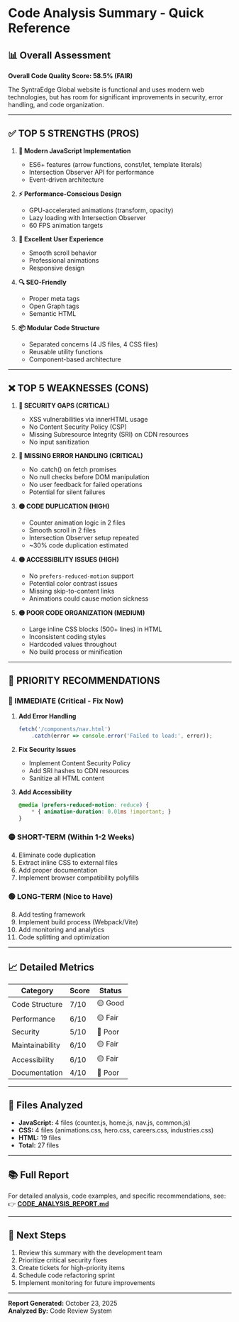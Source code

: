 # Code Analysis Summary - Quick Reference

## 📊 Overall Assessment

**Overall Code Quality Score: 58.5% (FAIR)**

The SyntraEdge Global website is functional and uses modern web technologies, but has room for significant improvements in security, error handling, and code organization.

---

## ✅ TOP 5 STRENGTHS (PROS)

1. **🚀 Modern JavaScript Implementation**
   - ES6+ features (arrow functions, const/let, template literals)
   - Intersection Observer API for performance
   - Event-driven architecture

2. **⚡ Performance-Conscious Design**
   - GPU-accelerated animations (transform, opacity)
   - Lazy loading with Intersection Observer
   - 60 FPS animation targets

3. **🎨 Excellent User Experience**
   - Smooth scroll behavior
   - Professional animations
   - Responsive design

4. **🔍 SEO-Friendly**
   - Proper meta tags
   - Open Graph tags
   - Semantic HTML

5. **📦 Modular Code Structure**
   - Separated concerns (4 JS files, 4 CSS files)
   - Reusable utility functions
   - Component-based architecture

---

## ❌ TOP 5 WEAKNESSES (CONS)

1. **🔴 SECURITY GAPS (CRITICAL)**
   - XSS vulnerabilities via innerHTML usage
   - No Content Security Policy (CSP)
   - Missing Subresource Integrity (SRI) on CDN resources
   - No input sanitization

2. **🔴 MISSING ERROR HANDLING (CRITICAL)**
   - No .catch() on fetch promises
   - No null checks before DOM manipulation
   - No user feedback for failed operations
   - Potential for silent failures

3. **🟡 CODE DUPLICATION (HIGH)**
   - Counter animation logic in 2 files
   - Smooth scroll in 2 files
   - Intersection Observer setup repeated
   - ~30% code duplication estimated

4. **🟡 ACCESSIBILITY ISSUES (HIGH)**
   - No `prefers-reduced-motion` support
   - Potential color contrast issues
   - Missing skip-to-content links
   - Animations could cause motion sickness

5. **🟡 POOR CODE ORGANIZATION (MEDIUM)**
   - Large inline CSS blocks (500+ lines) in HTML
   - Inconsistent coding styles
   - Hardcoded values throughout
   - No build process or minification

---

## 🎯 PRIORITY RECOMMENDATIONS

### 🔴 IMMEDIATE (Critical - Fix Now)

1. **Add Error Handling**
   ```javascript
   fetch('/components/nav.html')
       .catch(error => console.error('Failed to load:', error));
   ```

2. **Fix Security Issues**
   - Implement Content Security Policy
   - Add SRI hashes to CDN resources
   - Sanitize all HTML content

3. **Add Accessibility**
   ```css
   @media (prefers-reduced-motion: reduce) {
       * { animation-duration: 0.01ms !important; }
   }
   ```

### 🟡 SHORT-TERM (Within 1-2 Weeks)

4. Eliminate code duplication
5. Extract inline CSS to external files
6. Add proper documentation
7. Implement browser compatibility polyfills

### 🟢 LONG-TERM (Nice to Have)

8. Add testing framework
9. Implement build process (Webpack/Vite)
10. Add monitoring and analytics
11. Code splitting and optimization

---

## 📈 Detailed Metrics

| Category | Score | Status |
|----------|-------|--------|
| Code Structure | 7/10 | 🟡 Good |
| Performance | 6/10 | 🟡 Fair |
| Security | 5/10 | 🔴 Poor |
| Maintainability | 6/10 | 🟡 Fair |
| Accessibility | 6/10 | 🟡 Fair |
| Documentation | 4/10 | 🔴 Poor |

---

## 📁 Files Analyzed

- **JavaScript:** 4 files (counter.js, home.js, nav.js, common.js)
- **CSS:** 4 files (animations.css, hero.css, careers.css, industries.css)
- **HTML:** 19 files
- **Total:** 27 files

---

## 📚 Full Report

For detailed analysis, code examples, and specific recommendations, see:
👉 **[CODE_ANALYSIS_REPORT.md](./CODE_ANALYSIS_REPORT.md)**

---

## 🔄 Next Steps

1. Review this summary with the development team
2. Prioritize critical security fixes
3. Create tickets for high-priority items
4. Schedule code refactoring sprint
5. Implement monitoring for future improvements

---

**Report Generated:** October 23, 2025  
**Analyzed By:** Code Review System
